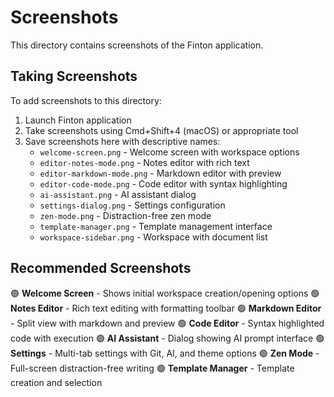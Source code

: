 # Screenshots

This directory contains screenshots of the Finton application.

## Taking Screenshots

To add screenshots to this directory:

1. Launch Finton application
2. Take screenshots using Cmd+Shift+4 (macOS) or appropriate tool
3. Save screenshots here with descriptive names:
   - `welcome-screen.png` - Welcome screen with workspace options
   - `editor-notes-mode.png` - Notes editor with rich text
   - `editor-markdown-mode.png` - Markdown editor with preview
   - `editor-code-mode.png` - Code editor with syntax highlighting
   - `ai-assistant.png` - AI assistant dialog
   - `settings-dialog.png` - Settings configuration
   - `zen-mode.png` - Distraction-free zen mode
   - `template-manager.png` - Template management interface
   - `workspace-sidebar.png` - Workspace with document list

## Recommended Screenshots

🟢 **Welcome Screen** - Shows initial workspace creation/opening options
🟢 **Notes Editor** - Rich text editing with formatting toolbar
🟢 **Markdown Editor** - Split view with markdown and preview
🟢 **Code Editor** - Syntax highlighted code with execution
🟢 **AI Assistant** - Dialog showing AI prompt interface
🟢 **Settings** - Multi-tab settings with Git, AI, and theme options
🟢 **Zen Mode** - Full-screen distraction-free writing
🟢 **Template Manager** - Template creation and selection
